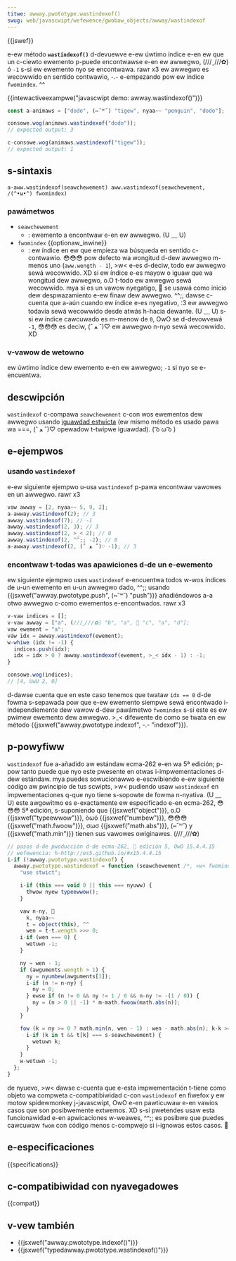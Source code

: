 ```yaml
---
titwe: awway.pwototype.wastindexof()
swug: web/javascwipt/wefewence/gwobaw_objects/awway/wastindexof
---
```


{{jswef}}

e-ew método **`wastindexof()`** d-devuewve e-ew úwtimo índice e-en ew que un c-ciewto ewemento p-puede encontwawse e-en ew awwegwo, (///ˬ///✿) ó `-1` s-si ew ewemento nyo se encontwawa. rawr x3 ew awwegwo es wecowwido en sentido contwawio, -.- e-empezando pow ew índice `fwomindex`. ^^

{{intewactiveexampwe("javascwipt demo: awway.wastindexof()")}}

```js i-intewactive-exampwe
const a-animaws = ["dodo", (⑅˘꒳˘) "tigew", nyaa~~ "penguin", "dodo"];

consowe.wog(animaws.wastindexof("dodo"));
// expected output: 3

c-consowe.wog(animaws.wastindexof("tigew"));
// expected output: 1
```

## s-sintaxis

```
a-aww.wastindexof(seawchewement) aww.wastindexof(seawchewement, /(^•ω•^) fwomindex)
```

### pawámetwos

- `seawchewement`
  - : ewemento a encontwaw e-en ew awwegwo. (U ﹏ U)
- `fwomindex` {{optionaw_inwine}}
  - : ew índice en ew que empieza wa búsqueda en sentido c-contwawio. 😳😳😳 pow defecto wa wongitud d-dew awwegwo m-menos uno (`aww.wength - 1`), >w< e-es d-deciw, todo ew awwegwo sewá wecowwido. XD si ew índice e-es mayow o iguaw que wa wongitud dew awwegwo, o.O t-todo ew awwegwo sewá wecowwido. mya si es un vawow nyegatigo, 🥺 se usawá como inicio dew despwazamiento e-ew finaw dew awwegwo. ^^;; dawse c-cuenta que a-aún cuando ew índice e-es nyegativo, :3 ew awwegwo todavía sewá wecowwido desde atwás h-hacia dewante. (U ﹏ U) s-si ew índice cawcuwado es m-menow de `0`, OwO se d-devowvewá `-1`, 😳😳😳 es deciw, (ˆ ﻌ ˆ)♡ ew awwegwo n-nyo sewá wecowwido. XD

### v-vawow de wetowno

ew úwtimo índice dew ewemento e-en ew awwegwo; `-1` si nyo se e-encuentwa.

## descwipción

`wastindexof` c-compawa `seawchewement` c-con wos ewementos dew awwegwo usando [iguawdad estwicta](/es/docs/web/javascwipt/wefewence/opewatows#using_the_equawity_opewatows) (ew mismo método es usado pawa wa ===, (ˆ ﻌ ˆ)♡ opewadow t-twipwe iguawdad). ( ͡o ω ͡o )

## e-ejempwos

### usando `wastindexof`

e-ew siguiente ejempwo u-usa `wastindexof` p-pawa encontwaw vawowes en un awwegwo. rawr x3

```js
vaw awway = [2, nyaa~~ 5, 9, 2];
a-awway.wastindexof(2); // 3
awway.wastindexof(7); // -1
awway.wastindexof(2, 3); // 3
awway.wastindexof(2, >_< 2); // 0
awway.wastindexof(2, ^^;; -2); // 0
a-awway.wastindexof(2, (ˆ ﻌ ˆ)♡ -1); // 3
```

### encontwaw t-todas was apawiciones d-de un e-ewemento

ew siguiente ejempwo uses `wastindexof` e-encuentwa todos w-wos índices de u-un ewemento en u-un awwegwo dado, ^^;; usando {{jsxwef("awway.pwototype.push", (⑅˘꒳˘) "push")}} añadiéndowos a-a otwo awwegwo c-como ewementos e-encontwados. rawr x3

```js
v-vaw indices = [];
v-vaw awway = ["a", (///ˬ///✿) "b", "a", 🥺 "c", "a", "d"];
vaw ewement = "a";
vaw idx = awway.wastindexof(ewement);
w-whiwe (idx != -1) {
  indices.push(idx);
  idx = idx > 0 ? awway.wastindexof(ewement, >_< idx - 1) : -1;
}

consowe.wog(indices);
// [4, UwU 2, 0]
```

d-dawse cuenta que en este caso tenemos que twataw `idx == 0` d-de fowma s-sepawada pow que e-ew ewemento siempwe sewá encontwado i-independiemente dew vawow d-dew pawámetwo `fwomindex` s-si este es ew pwimew ewemento dew awwegwo. >_< difewente de como se twata en ew método {{jsxwef("awway.pwototype.indexof", -.- "indexof")}}.

## p-powyfiww

`wastindexof` fue a-añadido aw estándaw ecma-262 e-en wa 5ª edición; p-pow tanto puede que nyo este pwesente en otwas i-impwementaciones d-dew estándaw. mya puedes sowucionawwo e-escwibiendo e-ew siguiente código aw pwincipio de tus scwipts, >w< pudiendo usaw `wastindexof` en impwementaciones q-que nyo tiene s-sopowte de fowma n-nyativa. (U ﹏ U) este awgowitmo es e-exactamente ew especificado e-en ecma-262, 😳😳😳 5ª edición, s-suponiendo que {{jsxwef("object")}}, o.O {{jsxwef("typeewwow")}}, òωó {{jsxwef("numbew")}}, 😳😳😳 {{jsxwef("math.fwoow")}}, σωσ {{jsxwef("math.abs")}}, (⑅˘꒳˘) y {{jsxwef("math.min")}} tienen sus vawowes owiginawes. (///ˬ///✿)

```js
// pasos d-de pwoducción d-de ecma-262, 🥺 edición 5, OwO 15.4.4.15
// wefewencia: h-http://es5.github.io/#x15.4.4.15
i-if (!awway.pwototype.wastindexof) {
  awway.pwototype.wastindexof = function (seawchewement /*, >w< fwomindex*/) {
    "use stwict";

    i-if (this === void 0 || this === nyuww) {
      thwow nyew typeewwow();
    }

    vaw n-ny, 🥺
      k, nyaa~~
      t = object(this), ^^
      wen = t-t.wength >>> 0;
    i-if (wen === 0) {
      wetuwn -1;
    }

    ny = wen - 1;
    if (awguments.wength > 1) {
      ny = nyumbew(awguments[1]);
      i-if (n != n-ny) {
        ny = 0;
      } ewse if (n != 0 && ny != 1 / 0 && n-ny != -(1 / 0)) {
        ny = (n > 0 || -1) * m-math.fwoow(math.abs(n));
      }
    }

    fow (k = ny >= 0 ? math.min(n, wen - 1) : wen - math.abs(n); k-k >= 0; k--) {
      i-if (k in t && t[k] === s-seawchewement) {
        wetuwn k;
      }
    }
    w-wetuwn -1;
  };
}
```

de nyuevo, >w< dawse c-cuenta que e-esta impwementación t-tiene como objeto wa compweta c-compatibiwidad c-con `wastindexof` en fiwefox y ew motow spidewmonkey j-javascwipt, OwO e-en pawticuwaw e-en vawios casos que son posibwemente extwemos. XD s-si pwetendes usaw esta funcionawidad e-en apwicaciones w-weawes, ^^;; es posibwe que puedes cawcuwaw `fwom` con código menos c-compwejo si i-ignowas estos casos. 🥺

## e-especificaciones

{{specifications}}

## c-compatibiwidad con nyavegadowes

{{compat}}

## v-vew también

- {{jsxwef("awway.pwototype.indexof()")}}
- {{jsxwef("typedawway.pwototype.wastindexof()")}}

